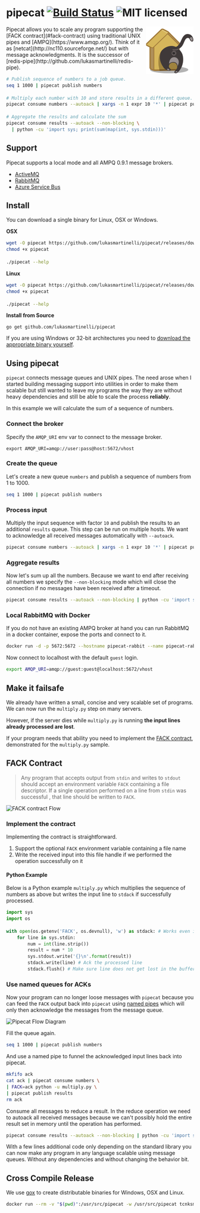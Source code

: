 # pipecat [![Build Status](https://travis-ci.org/lukasmartinelli/pipecat.svg?branch=master)](https://travis-ci.org/lukasmartinelli/pipecat) ![MIT licensed](https://img.shields.io/badge/license-MIT-blue.svg)

<img align="right" alt="pipecat" src="pipecat.png" />
Pipecat allows you to scale any program supporting the [FACK contract](#fack-contract)
using traditional UNIX pipes and [AMPQ](https://www.amqp.org/).
Think of it as [netcat](http://nc110.sourceforge.net/)
but with message acknowledgments.
It is the successor of [redis-pipe](http://github.com/lukasmartinelli/redis-pipe).

```bash
# Publish sequence of numbers to a job queue.
seq 1 1000 | pipecat publish numbers

# Multiply each number with 10 and store results in a different queue.
pipecat consume numbers --autoack | xargs -n 1 expr 10 '*' | pipecat publish results

# Aggregate the results and calculate the sum
pipecat consume results --autoack --non-blocking \
  | python -cu 'import sys; print(sum(map(int, sys.stdin)))'
```

## Support

Pipecat supports a local mode and all AMPQ 0.9.1 message brokers.

- [ActiveMQ](http://activemq.apache.org/)
- [RabbitMQ](https://www.rabbitmq.com/)
- [Azure Service Bus](https://azure.microsoft.com/en-us/services/service-bus/)

## Install

You can download a single binary for Linux, OSX or Windows.

**OSX**

```bash
wget -O pipecat https://github.com/lukasmartinelli/pipecat/releases/download/v0.1/pipecat_darwin_amd64
chmod +x pipecat

./pipecat --help
```

**Linux**

```bash
wget -O pipecat https://github.com/lukasmartinelli/pipecat/releases/download/v0.1/pipecat_linux_amd64
chmod +x pipecat

./pipecat --help
```


**Install from Source**

```
go get github.com/lukasmartinelli/pipecat
```

If you are using Windows or 32-bit architectures you need to [download the appropriate binary
yourself](https://github.com/lukasmartinelli/pipecat/releases/latest).

## Using pipecat

`pipecat` connects message queues and UNIX pipes.
The need arose when I started building messaging support into
utilities in order to make them scalable but still wanted to leave my programs the way they are without heavy dependencies and still be able to scale the process **reliably**.

In this example we will calculate the sum of a sequence of numbers.

### Connect the broker

Specify the `AMQP_URI` env var to connect to the message broker.

```
export AMQP_URI=amqp://user:pass@host:5672/vhost
```

### Create the queue

Let's create a new queue `numbers` and publish a sequence of numbers from 1 to 1000.

```bash
seq 1 1000 | pipecat publish numbers
```

### Process input

Multiply the input sequence with factor `10` and publish the results to an additional `results` queue.
This step can be run on multiple hosts.
We want to acknowledge all received messages automatically with `--autoack`.

```bash
pipecat consume numbers --autoack | xargs -n 1 expr 10 '*' | pipecat publish results
```

### Aggregate results

Now let's sum up all the numbers. Because we want to end after receiving all numbers we specify the `--non-blocking` mode which will close the connection if no messages have been received after a timeout.

```bash
pipecat consume results --autoack --non-blocking | python -cu 'import sys; print(sum(map(int, sys.stdin)))'
```

### Local RabbitMQ with Docker

If you do not have an existing AMPQ broker at hand you can run
RabbitMQ in a docker container, expose the ports and connect to it.

```bash
docker run -d -p 5672:5672 --hostname pipecat-rabbit --name pipecat-rabbit rabbitmq:3
```

Now connect to localhost with the default `guest` login.

```bash
export AMQP_URI=amqp://guest:guest@localhost:5672/vhost
```


## Make it failsafe

We already have written a small, concise and very
scalable set of programs. We can now run the `multiply.py`
step on many servers.

However, if the server dies while `multiply.py` is
running **the input lines already processed are lost**.

If your program needs that ability you need to implement
the [FACK contract](#fack-contract), demonstrated for the `multiply.py` sample.

## FACK Contract

> Any program that accepts output from `stdin` and writes to `stdout`
  should accept an environment variable `FACK` containing a file descriptor.
  If a single operation performed on a line from `stdin` was successful ,
  that line should be written to `FACK`.

![FACK contract Flow](diagrams/fack_contract.png)

### Implement the contract

Implementing the contract is straightforward.

1. Support the optional `FACK` environment variable containing a file name
2. Write the received input into this file handle if we
   performed the operation successfully on it

#### Python Example

Below is a Python example `multiply.py` which multiplies the sequence of numbers as above
but writes the input line to `stdack` if successfully processed.


```python
import sys
import os

with open(os.getenv('FACK', os.devnull), 'w') as stdack: # Works even if FACK is not set
    for line in sys.stdin:
        num = int(line.strip())
        result = num * 10
        sys.stdout.write('{}\n'.format(result))
        stdack.write(line) # Ack the processed line
        stdack.flush() # Make sure line does not get lost in the buffer
```

### Use named queues for ACKs

Now your program can no longer loose messages with `pipecat` because
you can feed the `FACK` output back into `pipecat`
using [named pipes](http://thorstenball.com/blog/2013/08/11/named-pipes/)
which will only then acknowledge the messages from the message queue.

![Pipecat Flow Diagram](diagrams/pipecat_flow.png)

Fill the queue again.

```bash
seq 1 1000 | pipecat publish numbers
```

And use a named pipe to funnel the acknowledged input lines back into
pipecat.

```bash
mkfifo ack
cat ack | pipecat consume numbers \
| FACK=ack python -u multiply.py \
| pipecat publish results
rm ack
```

Consume all messages to reduce a result.
In the reduce operation we need to autoack all received messages
because we can't possibly hold the entire result set in memory until the
operation has performed.

```bash
pipecat consume results --autoack --non-blocking | python -cu 'import sys; print(sum(map(int, sys.stdin)))'
```

With a few lines additional code only depending on the standard library
you can now make any program in any language scalable using message queues.
Without any dependencies and without changing the behavior bit.

## Cross Compile Release

We use [gox](https://github.com/mitchellh/gox) to create distributable
binaries for Windows, OSX and Linux.

```bash
docker run --rm -v "$(pwd)":/usr/src/pipecat -w /usr/src/pipecat tcnksm/gox:1.4.2-light
```

